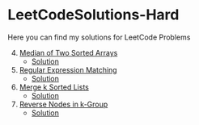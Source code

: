 # LeetCodeSolutions-Hard

Here you can find my solutions for LeetCode Problems

4. [Median of Two Sorted Arrays](https://leetcode.com/problems/median-of-two-sorted-arrays/)
    - [Solution](https://github.com/heartsker/LeetCodeSolutions-Hard/blob/main/4_Median_of_Two_Sorted_Arrays.swift)
10. [Regular Expression Matching](https://leetcode.com/problems/regular-expression-matching/)
    - [Solution]()
23. [Merge k Sorted Lists](https://leetcode.com/problems/merge-k-sorted-lists/)
    - [Solution]()
25. [Reverse Nodes in k-Group](https://leetcode.com/problems/reverse-nodes-in-k-group/)
    - [Solution]()